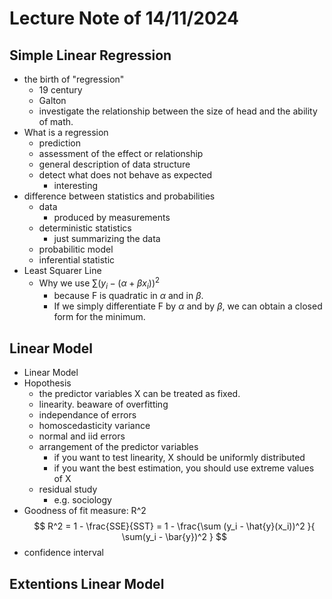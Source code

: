 # Lecture Note of 14/11/2024

## Simple Linear Regression
- the birth of "regression"
    - 19 century
    - Galton
    - investigate the relationship between the size of head and the ability of math.
- What is a regression
    - prediction
    - assessment of the effect or relationship
    - general description of data structure
    - detect what does not behave as expected
        - interesting
- difference between statistics and probabilities
    - data
        - produced by measurements
    - deterministic statistics
        - just summarizing the data
    - probabilitic model
    - inferential statistic
- Least Squarer Line
    - Why we use $\sum (y_i - (\alpha + \beta x_i))^2$
        - because F is quadratic in $\alpha$ and in $\beta$.
        - If we simply differentiate F by $\alpha$ and by $\beta$, we can obtain a closed form for the minimum.


## Linear Model
<!-- variability of the system -->
- Linear Model
- Hopothesis
    - the predictor variables X can be treated as fixed.
    - linearity.
        beaware of overfitting
    - independance of errors
    - homoscedasticity
        variance
    - normal and iid errors
    - arrangement of the predictor variables
        - if you want to test linearity, X should be uniformly distributed
        - if you want the best estimation, you should use extreme values of X
    - residual study
        - e.g. sociology
- Goodness of fit measure: R^2
    $$
    R^2 = 1 - \frac{SSE}{SST} = 1 - \frac{\sum (y_i - \hat{y}(x_i))^2 }{ \sum(y_i - \bar{y})^2 }
    $$
- confidence interval

## Extentions Linear Model
<!-- ANOVA コントロールできない要因に対して対応する -->

